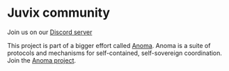 # Juvix community

Join us on our [Discord server](https://discord.gg/waYhQ2Qr)

This project is part of a bigger effort called
[Anoma](https://anoma.net/). Anoma is a suite of protocols and
mechanisms for self-contained, self-sovereign coordination. Join the
[Anoma project](https://anoma.net/community).
